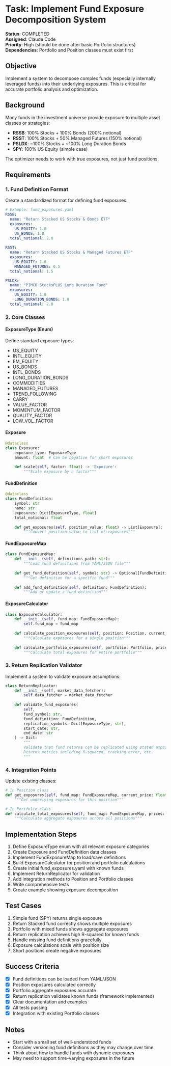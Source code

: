# Task: Implement Fund Exposure Decomposition System

**Status**: COMPLETED  
**Assigned**: Claude Code  
**Priority**: High (should be done after basic Portfolio structures)  
**Dependencies**: Portfolio and Position classes must exist first  

## Objective
Implement a system to decompose complex funds (especially internally leveraged funds) into their underlying exposures. This is critical for accurate portfolio analysis and optimization.

## Background
Many funds in the investment universe provide exposure to multiple asset classes or strategies:
- **RSSB**: 100% Stocks + 100% Bonds (200% notional)
- **RSST**: 100% Stocks + 50% Managed Futures (150% notional)
- **PSLDX**: ~100% Stocks + ~100% Long Duration Bonds
- **SPY**: 100% US Equity (simple case)

The optimizer needs to work with true exposures, not just fund positions.

## Requirements

### 1. Fund Definition Format
Create a standardized format for defining fund exposures:

```yaml
# Example: fund_exposures.yaml
RSSB:
  name: "Return Stacked US Stocks & Bonds ETF"
  exposures:
    US_EQUITY: 1.0
    US_BONDS: 1.0
  total_notional: 2.0
  
RSST:
  name: "Return Stacked US Stocks & Managed Futures ETF"
  exposures:
    US_EQUITY: 1.0
    MANAGED_FUTURES: 0.5
  total_notional: 1.5

PSLDX:
  name: "PIMCO StocksPLUS Long Duration Fund"
  exposures:
    US_EQUITY: 1.0
    LONG_DURATION_BONDS: 1.0
  total_notional: 2.0
```

### 2. Core Classes

#### ExposureType (Enum)
Define standard exposure types:
- US_EQUITY
- INTL_EQUITY
- EM_EQUITY
- US_BONDS
- INTL_BONDS
- LONG_DURATION_BONDS
- COMMODITIES
- MANAGED_FUTURES
- TREND_FOLLOWING
- CARRY
- VALUE_FACTOR
- MOMENTUM_FACTOR
- QUALITY_FACTOR
- LOW_VOL_FACTOR

#### Exposure
```python
@dataclass
class Exposure:
    exposure_type: ExposureType
    amount: float  # Can be negative for short exposures
    
    def scale(self, factor: float) -> 'Exposure':
        """Scale exposure by a factor"""
```

#### FundDefinition
```python
@dataclass
class FundDefinition:
    symbol: str
    name: str
    exposures: Dict[ExposureType, float]
    total_notional: float
    
    def get_exposures(self, position_value: float) -> List[Exposure]:
        """Convert position value to list of exposures"""
```

#### FundExposureMap
```python
class FundExposureMap:
    def __init__(self, definitions_path: str):
        """Load fund definitions from YAML/JSON file"""
    
    def get_fund_definition(self, symbol: str) -> Optional[FundDefinition]:
        """Get definition for a specific fund"""
    
    def add_fund_definition(self, definition: FundDefinition):
        """Add or update a fund definition"""
```

#### ExposureCalculator
```python
class ExposureCalculator:
    def __init__(self, fund_map: FundExposureMap):
        self.fund_map = fund_map
    
    def calculate_position_exposures(self, position: Position, current_price: float) -> List[Exposure]:
        """Calculate exposures for a single position"""
    
    def calculate_portfolio_exposures(self, portfolio: Portfolio, prices: Dict[str, float]) -> Dict[ExposureType, float]:
        """Calculate total exposures for entire portfolio"""
```

### 3. Return Replication Validator

Implement a system to validate exposure assumptions:

```python
class ReturnReplicator:
    def __init__(self, market_data_fetcher):
        self.data_fetcher = market_data_fetcher
    
    def validate_fund_exposures(
        self, 
        fund_symbol: str,
        fund_definition: FundDefinition,
        replication_symbols: Dict[ExposureType, str],
        start_date: str,
        end_date: str
    ) -> Dict:
        """
        Validate that fund returns can be replicated using stated exposures
        Returns metrics including R-squared, tracking error, etc.
        """
```

### 4. Integration Points

Update existing classes:

```python
# In Position class
def get_exposures(self, fund_map: FundExposureMap, current_price: float) -> List[Exposure]:
    """Get underlying exposures for this position"""

# In Portfolio class  
def calculate_total_exposures(self, fund_map: FundExposureMap, prices: Dict[str, float]) -> Dict[ExposureType, float]:
    """Calculate aggregate exposures across all positions"""
```

## Implementation Steps

1. Define ExposureType enum with all relevant exposure categories
2. Create Exposure and FundDefinition data classes
3. Implement FundExposureMap to load/save definitions
4. Build ExposureCalculator for position and portfolio calculations
5. Create initial fund_exposures.yaml with known funds
6. Implement ReturnReplicator for validation
7. Add integration methods to Position and Portfolio classes
8. Write comprehensive tests
9. Create example showing exposure decomposition

## Test Cases

1. Simple fund (SPY) returns single exposure
2. Return Stacked fund correctly shows multiple exposures
3. Portfolio with mixed funds shows aggregate exposures
4. Return replication achieves high R-squared for known funds
5. Handle missing fund definitions gracefully
6. Exposure calculations scale with position size
7. Short positions create negative exposures

## Success Criteria

- [x] Fund definitions can be loaded from YAML/JSON
- [x] Position exposures calculated correctly
- [x] Portfolio aggregate exposures accurate
- [x] Return replication validates known funds (framework implemented)
- [x] Clear documentation and examples
- [x] All tests passing
- [x] Integration with existing Portfolio classes

## Notes

- Start with a small set of well-understood funds
- Consider versioning fund definitions as they may change over time
- Think about how to handle funds with dynamic exposures
- May need to support time-varying exposures in the future
